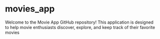 # movies_app



Welcome to the Movie App GitHub repository! This application is designed to help movie enthusiasts discover, explore, and keep track of their favorite movies

